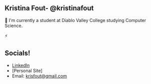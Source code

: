 ## Kristina Fout- @kristinafout
📓 I'm currently a student at Diablo Valley College studying Computer Science.

⚡️


## Socials!
* [LinkedIn](https://www.linkedin.com/in/kristina-f-66b0a8227/)
* [Personal Site]
* Email: krisfout@gmail.com
